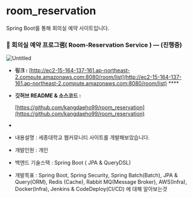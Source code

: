 # room_reservation
Spring Boot를 통해 회의실 예약 사이트입니다.


### **🤝 회의실 예약 프로그램( Room-Reservation Service )   — (진행중)**

![Untitled](https://s3-us-west-2.amazonaws.com/secure.notion-static.com/f4907062-efba-4bdb-9afe-39d86fbfc39c/Untitled.png)

- **링크 :** [http://ec2-15-164-137-161.ap-northeast-2.compute.amazonaws.com:8080/room/list](http://ec2-15-164-137-161.ap-northeast-2.compute.amazonaws.com:8080/room/list)  ****
- **깃허브 README & 소스코드 :**
    
    [https://github.com/kangdaeho99/room_reservation](https://github.com/kangdaeho99/room_reservation)
    
- 
- 내용설명 : 세종대학교 웹커뮤니티 사이트를 개발해보았습니다.
- 개발인원 : 개인
- 백엔드 기술스택 : Spring Boot ( JPA & QueryDSL)
- 개발목표 : Spring Boot, Spring Security, Spring Batch(Batch), JPA & Query(ORM), Redis (Cache), Rabbit MQ(Message Broker), AWS(Infra), Docker(Infra), Jenkins & CodeDeploy(CI/CD) 에 대해 알아보는것
